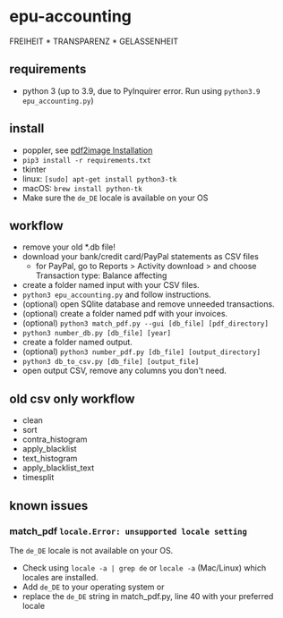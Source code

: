epu-accounting
==============
FREIHEIT * TRANSPARENZ * GELASSENHEIT

## requirements
- python 3 (up to 3.9, due to PyInquirer error. Run using `python3.9 epu_accounting.py`)

## install
- poppler, see [pdf2image Installation](https://github.com/Belval/pdf2image#how-to-install)
- `pip3 install -r requirements.txt`
- tkinter
 - linux: `[sudo] apt-get install python3-tk`
 - macOS: `brew install python-tk`
- Make sure the `de_DE` locale is available on your OS

## workflow
- remove your old *.db file!
- download your bank/credit card/PayPal statements as CSV files
  - for PayPal, go to Reports > Activity download > and choose Transaction type: Balance affecting
- create a folder named input with your CSV files.
- `python3 epu_accounting.py` and follow instructions.
- (optional) open SQlite database and remove unneeded transactions.
- (optional) create a folder named pdf with your invoices.
- (optional) `python3 match_pdf.py --gui [db_file] [pdf_directory]`
- `python3 number_db.py [db_file] [year]`
- create a folder named output.
- (optional) `python3 number_pdf.py [db_file] [output_directory]`
- `python3 db_to_csv.py [db_file] [output_file]`
- open output CSV, remove any columns you don't need.

## old csv only workflow
- clean
- sort
- contra_histogram
- apply_blacklist
- text_histogram
- apply_blacklist_text
- timesplit

## known issues
### match_pdf `locale.Error: unsupported locale setting`
The `de_DE` locale is not available on your OS.
- Check using `locale -a | grep de` or `locale -a` (Mac/Linux) which locales are installed.
- Add `de_DE` to your operating system or
- replace the `de_DE` string in match_pdf.py, line 40 with your preferred locale
